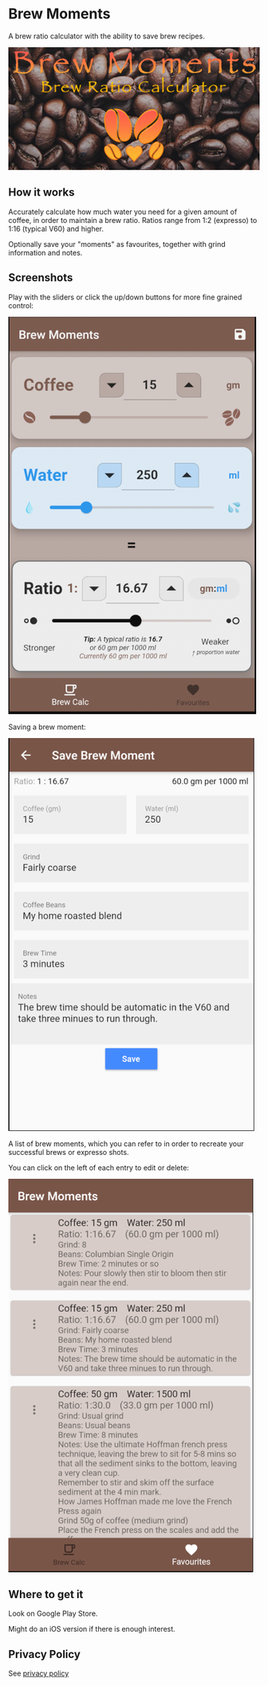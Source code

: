 # Brew Moments

A brew ratio calculator with the ability to save brew recipes.

<!-- ![Image](images/coffee-beans-andy-version2.png?raw=true) -->

![Image](images/feature-graphic-v2.png?raw=true)

## How it works

Accurately calculate how much water you need for a given amount of coffee, in order to maintain a brew ratio. Ratios range from 1:2 (expresso) to 1:16 (typical V60) and higher.

Optionally save your "moments" as favourites, together with grind information and notes.

## Screenshots

Play with the sliders or click the up/down buttons for more fine grained control:

![Image](images/Screen%20Shot%202020-09-04%20at%2011.58.06%20am.png?raw=true)

Saving a brew moment:

![Image](images/Screen%20Shot%202020-09-04%20at%2012.41.53%20pm.png?raw=true)


A list of brew moments, which you can refer to in order to recreate your successful brews or expresso shots. 

You can click on the left of each entry to edit or delete:

![Image](images/Screen%20Shot%202020-09-04%20at%2012.41.06%20pm.png?raw=true)


## Where to get it

Look on Google Play Store.

Might do an iOS version if there is enough interest.

## Privacy Policy

See [privacy policy](privacy.html)

